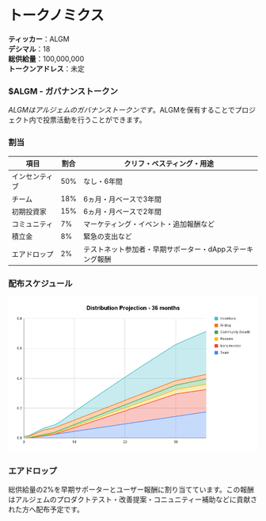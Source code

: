 # トークノミクス

**ティッカー**：ALGM \
**デシマル**：18 \
**総供給量**：100,000,000 \
**トークンアドレス**：未定

### $ALGM - ガバナンストークン

$ALGMはアルジェムのガバナンストークンです。$ALGMを保有することでプロジェクト内で投票活動を行うことができます。

### 割当

| 項目      | 割合  | クリフ・ベスティング・用途                  |
| ------- | --- | ------------------------------ |
| インセンティブ | 50% | なし・6年間                         |
| チーム     | 18% | 6ヵ月・月ベースで3年間                   |
| 初期投資家   | 15% | 6ヵ月・月ベースで2年間                   |
| コミュニティ  | 7%  | マーケティング・イベント・追加報酬など            |
| 積立金     | 8%  | 緊急の支出など                        |
| エアドロップ  | 2%  | テストネット参加者・早期サポーター・dAppステーキング報酬 |

### 配布スケジュール

![](<../../.gitbook/assets/Distribution (1).PNG>)

### エアドロップ

総供給量の2%を早期サポーターとユーザー報酬に割り当てています。この報酬はアルジェムのプロダクトテスト・改善提案・コニュニティー補助などに貢献された方へ配布予定です。
